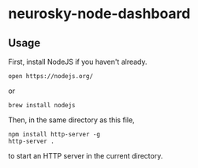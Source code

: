 
# neurosky-node-dashboard

Usage
-----

First, install NodeJS if you haven't already.

    open https://nodejs.org/

or

    brew install nodejs

Then, in the same directory as this file,

    npm install http-server -g
    http-server .

to start an HTTP server in the current directory.
